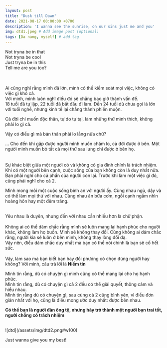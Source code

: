 ```yaml
---
layout: post
title: "Dusk till Dawn"
date: 2021-08-17 00:00:00 +0700
description: 'I wanna see the sunrise, on our sins just me and you'
img: dtd1.jpeg # Add image post (optional)
tags: [Da nang, myself] # add tag
---
```


<p class="center">
Not tryna be in that
<br>
Not tryna be cool
<br>
Just tryna be in this
<br>
Tell me are you too?
</p>

<br>
<br>
Ai cũng nghĩ rằng mình đã lớn, mình có thể kiểm soát mọi việc, không có việc gì khó cả.
<br>
Với mình, mình luôn nghĩ điều đó sẽ chẳng bao giờ thành vấn đề.

<br>
18 tuổi đã tự lập, 22 tuổi đã bắt đầu đi làm. Đến 24 tuổi dù chưa gọi là lớn với tuổi nghề, nhưng kinh tế lại chẳng thành phiền muộn.

Cả đời chỉ muốn độc thân, tự do tự tại, làm những thứ mình thích, không phải lo gì cả.

Vậy có điều gì mà bản thân phải lo lắng nữa chứ?

... Cho đến khi gặp được người mình muốn chăm lo, cả đời được ở bên. Một người mình muốn bỏ tất cả mọi thứ sau lưng chỉ được ở bên họ.
<br>
<br>
<br>
Sự khác biệt giữa một người có và không có gia đình chính là trách nhiệm. Khi có một người bên cạnh, cuộc sống của bạn không còn là duy nhất nữa. Bạn phải nghĩ cho cả phần của người còn lại. Trước khi làm một việc gì đó, cũng phải nghĩ cho cả 2.

Mình mong mỏi một cuộc sống bình an với người ấy. Cùng nhau ngủ, dậy và có thể làm mọi thứ với nhau. Cùng nhau ăn bữa cơm, ngồi cạnh ngắm nhìn hoàng hôn hay một đêm trăng.
<br>
<br>

Yêu nhau là duyên, nhưng đến với nhau cần nhiều hơn là chữ phận.
<br>
<br>
Không ai có thể dám chắc rằng mình sẽ luôn mang lại hạnh phúc cho người khác, không làm họ buồn. Mình sẽ không thay đổi.
Cũng không ai dám chắc rằng, người kia sẽ luôn ở bên mình, không thay lòng đổi dạ.
<br>
Vậy nên, điều dám chắc duy nhất mà bạn có thể nói chính là bạn sẽ cố hết sức.
<br>
<br>
Vậy, làm sao mà bạn biết bạn hay đối phương có chọn đúng người hay không?
Với mình, câu trả lời là **Niềm tin**
<br>

Mình tin rằng, dù có chuyện gì mình cũng có thể mang lại cho họ hạnh phúc.
<br>
Mình tin rằng, dù có chuyện gì cả 2 đều có thể giải quyết, thông cảm và hiểu nhau. 
<br>
Mình tin rằng dù có chuyện gì, sau cùng cả 2 cũng bình yên, vì điều đơn giản nhất với họ, cũng là điều mong ước duy nhất: được bên nhau.


**Có thể bạn là người đàn ông tệ, nhưng hãy trở thành một người bạn trai tốt, người chồng có trách nhiệm**

<br>
![dtd](/assets/img/dtd2.png#w100)
<p class="center">
Just wanna give you my best!
</p>
